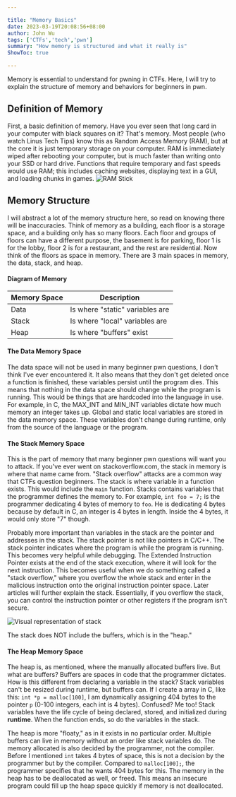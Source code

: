 ```yaml
---

title: "Memory Basics"
date: 2023-03-19T20:08:56+08:00
author: John Wu
tags: ['CTFs','tech','pwn']
summary: "How memory is structured and what it really is"
ShowToc: true

---
```


Memory is essential to understand for pwning in CTFs. Here, I will try to explain the structure of memory and behaviors for beginners in pwn.

## Definition of Memory
First, a basic definition of memory. Have you ever seen that long card in your computer with black squares on it? That's memory. Most people (who watch Linus Tech Tips) know this as Random Access Memory (RAM), but at the core it is just temporary storage on your computer. RAM is immediately wiped after rebooting your computer, but is much faster than writing onto your SSD or hard drive. Functions that require temporary and fast speeds would use RAM; this includes caching websites, displaying text in a GUI, and loading chunks in games.
![RAM Stick](/CTF-notes/RAM-stick.jpg)

## Memory Structure
I will abstract a lot of the memory structure here, so read on knowing there will be inaccuracies. Think of memory as a building, each floor is a storage space, and a building only has so many floors. Each floor and groups of floors can have a different purpose, the basement is for parking, floor 1 is for the lobby, floor 2 is for a restaurant, and the rest are residential. Now think of the floors as space in memory. There are 3 main spaces in memory, the data, stack, and heap.
#### Diagram of Memory
| Memory Space | Description                     |
|--------------|---------------------------------|
| Data         | Is where "static" variables are |
| Stack        | Is where "local" variables are  |
| Heap         | Is where "buffers" exist        |
#### The Data Memory Space
The data space will not be used in many beginner pwn questions, I don't think I've ever encountered it. It also means that they don't get deleted once a function is finished, these variables persist until the program dies. This means that nothing in the data space should change while the program is running. This would be things that are hardcoded into the language in use. For example, in C, the MAX_INT and MIN_INT variables dictate how much memory an integer takes up. Global and static local variables are stored in the data memory space. These variables don't change during runtime, only from the source of the language or the program.
#### The Stack Memory Space
This is the part of memory that many beginner pwn questions will want you to attack. If you've ever went on stackoverflow.com, the stack in memory is where that name came from. "Stack overflow" attacks are a common way that CTFs question beginners. The stack is where variable in a function exists. This would include the `main` function. Stacks contains variables that the programmer defines the memory to. For example, `int foo = 7;` is the programmer dedicating 4 bytes of memory to `foo`. He is dedicating 4 bytes because by default in C, an integer is 4 bytes in length. Inside the 4 bytes, it would only store "7" though.

Probably more important than variables in the stack are the pointer and addresses in the stack. The stack pointer is not like pointers in C/C++. The stack pointer indicates where the program is while the program is running. This becomes very helpful while debugging. The Extended Instruction Pointer exists at the end of the stack execution, where it will look for the next instruction. This becomes useful when we do something called a "stack overflow," where you overflow the whole stack and enter in the malicious instruction onto the original instruction pointer space. Later articles will further explain the stack. Essentially, if you overflow the stack, you can control the instruction pointer or other registers if the program isn't secure.

![Visual representation of stack](/CTF-notes/mem-stack.jpg)

The stack does NOT include the buffers, which is in the "heap."
#### The Heap Memory Space
The heap is, as mentioned, where the manually allocated buffers live. But what are buffers? Buffers are spaces in code that the programmer dictates. How is this different from declaring a variable in the stack? Stack variables can't be resized during runtime, but buffers can. If I create a array in C, like this: `int *p = malloc[100]`, I am dynamically assigning 404 bytes to the pointer `p` (0-100 integers, each int is 4 bytes). Confused? Me too! Stack variables have the life cycle of being declared, stored, and initialized during **runtime**. When the function ends, so do the variables in the stack.

The heap is more "floaty," as in it exists in no particular order. Multiple buffers can live in memory without an order like stack variables do. The memory allocated is also decided by the programmer, not the compiler. Before I mentioned `int` takes 4 bytes of space, this is not a decision by the programmer but by the compiler. Compared to `malloc[100];`, the programmer specifies that he wants 404 bytes for this. The memory in the heap has to be deallocated as well, or freed. This means an insecure program could fill up the heap space quickly if memory is not deallocated.
